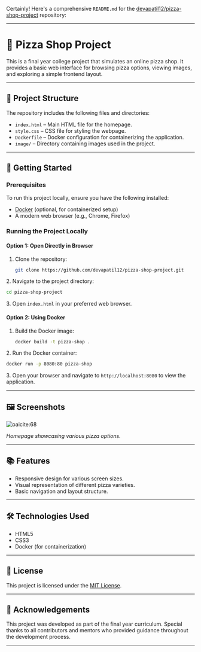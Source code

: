 Certainly! Here's a comprehensive `README.md` for the [devapatil12/pizza-shop-project](https://github.com/devapatil12/pizza-shop-project) repository:

---

# 🍕 Pizza Shop Project

This is a final year college project that simulates an online pizza shop. It provides a basic web interface for browsing pizza options, viewing images, and exploring a simple frontend layout.

---

## 📁 Project Structure

The repository includes the following files and directories:

* `index.html` – Main HTML file for the homepage.
* `style.css` – CSS file for styling the webpage.
* `Dockerfile` – Docker configuration for containerizing the application.
* `image/` – Directory containing images used in the project.

---

## 🚀 Getting Started

### Prerequisites

To run this project locally, ensure you have the following installed:

* [Docker](https://www.docker.com/) (optional, for containerized setup)
* A modern web browser (e.g., Chrome, Firefox)

### Running the Project Locally

#### Option 1: Open Directly in Browser

1. Clone the repository:

   ```bash
   git clone https://github.com/devapatil12/pizza-shop-project.git
   ```


2\. Navigate to the project directory:

```bash
cd pizza-shop-project
```


3\. Open `index.html` in your preferred web browser.

#### Option 2: Using Docker

1. Build the Docker image:

   ```bash
   docker build -t pizza-shop .
   ```


2\. Run the Docker container:

```bash
docker run -p 8080:80 pizza-shop
```


3\. Open your browser and navigate to `http://localhost:8080` to view the application.

---

## 🖼️ Screenshots

![oaicite:68](image/woman-making-pizza-light-surface_1235831-309785.jpg)

*Homepage showcasing various pizza options.*

---

## 📚 Features

* Responsive design for various screen sizes.
* Visual representation of different pizza varieties.
* Basic navigation and layout structure.

---

## 🛠️ Technologies Used

* HTML5
* CSS3
* Docker (for containerization)

---

## 📄 License

This project is licensed under the [MIT License](LICENSE).

---

## 🙏 Acknowledgements

This project was developed as part of the final year curriculum. Special thanks to all contributors and mentors who provided guidance throughout the development process.

---
